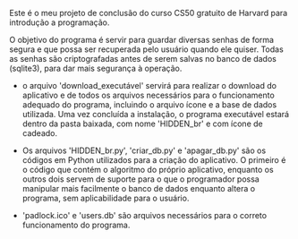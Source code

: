 Este é o meu projeto de conclusão do curso CS50 gratuito de Harvard para introdução a programação.

O objetivo do programa é servir para guardar diversas senhas de forma segura e que possa ser recuperada pelo usuário quando ele quiser.
Todas as senhas são criptografadas antes de serem salvas no banco de dados (sqlite3), para dar mais segurança à operação.

- o arquivo 'download_executável' servirá para realizar o download do aplicativo e de todos os arquivos necessários para o funcionamento 
  adequado do programa, incluindo o arquivo ícone e a base de dados utilizada. Uma vez concluída a instalação, o programa executável 
  estará dentro da pasta baixada, com nome 'HIDDEN_br' e com ícone de cadeado.
  
- Os arquivos 'HIDDEN_br.py', 'criar_db.py' e 'apagar_db.py' são os códigos em Python utilizados para a criação do aplicativo. O
  primeiro é o código que contém o algoritmo do próprio aplicativo, enquanto os outros dois servem de suporte para o que o programador
  possa manipular mais facilmente o banco de dados enquanto altera o programa, sem aplicabilidade para o usuário.
  
- 'padlock.ico' e 'users.db' são arquivos necessários para o correto funcionamento do programa.
